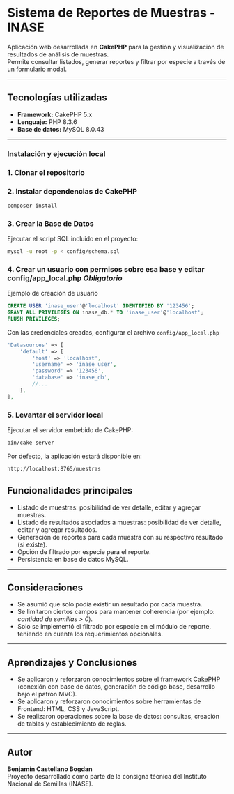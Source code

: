 # Sistema de Reportes de Muestras - INASE

Aplicación web desarrollada en **CakePHP** para la gestión y visualización de resultados de análisis de muestras.  
Permite consultar listados, generar reportes y filtrar por especie a través de un formulario modal.

---

## Tecnologías utilizadas

- **Framework:** CakePHP 5.x  
- **Lenguaje:** PHP 8.3.6 
- **Base de datos:** MySQL 8.0.43

---

### Instalación y ejecución local

### 1. Clonar el repositorio

### 2. Instalar dependencias de CakePHP

```bash
composer install
```

### 3. Crear la Base de Datos

Ejecutar el script SQL incluido en el proyecto:
```bash
mysql -u root -p < config/schema.sql
```

### 4. Crear un usuario con permisos sobre esa base y editar config/app_local.php *Obligatorio*

Ejemplo de creación de usuario
```sql
CREATE USER 'inase_user'@'localhost' IDENTIFIED BY '123456';
GRANT ALL PRIVILEGES ON inase_db.* TO 'inase_user'@'localhost';
FLUSH PRIVILEGES;
```

Con las credenciales creadas, configurar el archivo `config/app_local.php`
```php
'Datasources' => [
    'default' => [
        'host' => 'localhost',
        'username' => 'inase_user',
        'password' => '123456',
        'database' => 'inase_db',
        //...
    ],
],
```

### 5. Levantar el servidor local

Ejecutar el servidor embebido de CakePHP:

```bash
bin/cake server
```

Por defecto, la aplicación estará disponible en:

```bash
http://localhost:8765/muestras
```

## Funcionalidades principales

- Listado de muestras: posibilidad de ver detalle, editar y agregar muestras.  
- Listado de resultados asociados a muestras: posibilidad de ver detalle, editar y agregar resultados.  
- Generación de reportes para cada muestra con su respectivo resultado (si existe).  
- Opción de filtrado por especie para el reporte.  
- Persistencia en base de datos MySQL.

---

## Consideraciones

- Se asumió que solo podía existir un resultado por cada muestra.  
- Se limitaron ciertos campos para mantener coherencia (por ejemplo: *cantidad de semillas > 0*).
- Solo se implementó el filtrado por especie en el módulo de reporte, teniendo en cuenta los requerimientos opcionales.

---

## Aprendizajes y Conclusiones

- Se aplicaron y reforzaron conocimientos sobre el framework CakePHP (conexión con base de datos, generación de código base, desarrollo bajo el patrón MVC).  
- Se aplicaron y reforzaron conocimientos sobre herramientas de Frontend: HTML, CSS y JavaScript.  
- Se realizaron operaciones sobre la base de datos: consultas, creación de tablas y establecimiento de reglas.

---

## Autor

**Benjamín Castellano Bogdan**  
Proyecto desarrollado como parte de la consigna técnica del Instituto Nacional de Semillas (INASE).
